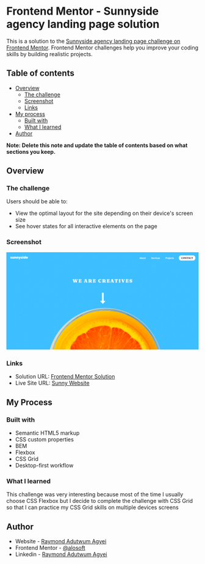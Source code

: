 # Frontend Mentor - Sunnyside agency landing page solution

This is a solution to the [Sunnyside agency landing page challenge on Frontend Mentor](https://www.frontendmentor.io/challenges/sunnyside-agency-landing-page-7yVs3B6ef). Frontend Mentor challenges help you improve your coding skills by building realistic projects.

## Table of contents

- [Overview](#overview)
  - [The challenge](#the-challenge)
  - [Screenshot](#screenshot)
  - [Links](#links)
- [My process](#my-process)
  - [Built with](#built-with)
  - [What I learned](#what-i-learned)
- [Author](#author)

**Note: Delete this note and update the table of contents based on what sections you keep.**

## Overview

### The challenge

Users should be able to:

- View the optimal layout for the site depending on their device's screen size
- See hover states for all interactive elements on the page

### Screenshot

![](./sunny_website.png)

### Links

- Solution URL: [Frontend Mentor Solution](https://www.frontendmentor.io/solutions/responsive-landing-page-mobile-ipad-tablet-and-desktop-with-css-grid-Pd6HH0g3e)
- Live Site URL: [Sunny Website](https://alosoft.github.io/frontend_mentor-sunnyside-agency-landing-page-main/)


## My Process

### Built with

- Semantic HTML5 markup
- CSS custom properties
- BEM
- Flexbox
- CSS Grid
- Desktop-first workflow


### What I learned

This challenge was very interesting because most of the time I usually choose CSS Flexbox but I decide to complete the challenge with CSS Grid so that I can practice my CSS Grid skills on multiple devices screens


## Author

- Website - [Raymond Adutwum Agyei](https://corps-ai.herokuapp.com)
- Frontend Mentor - [@alosoft](https://www.frontendmentor.io/profile/alosoft)
- Linkedin - [Raymond Adutwum Agyei](https://www.linkedin.com/in/raymond-adutwum-agyei-366929117/)
